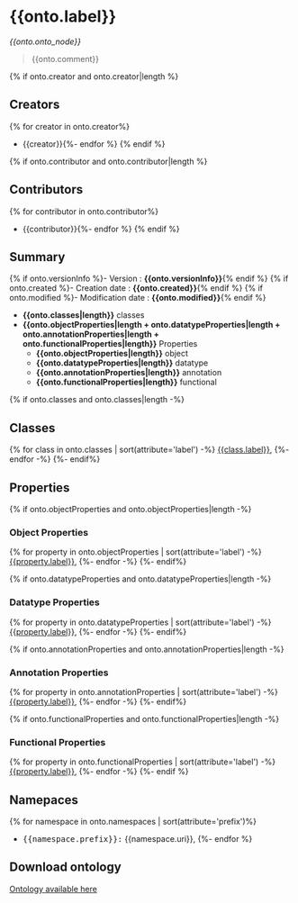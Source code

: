 # {{onto.label}}

_{{onto.onto_node}}_

> {{onto.comment}}

{% if onto.creator and onto.creator|length %}
## Creators
{% for creator in onto.creator%}
- {{creator}}{%- endfor %}
{% endif %}

{% if onto.contributor and onto.contributor|length %}
## Contributors
{% for contributor in onto.contributor%}
- {{contributor}}{%- endfor %}
{% endif %}

## Summary

{% if onto.versionInfo %}- Version : **{{onto.versionInfo}}**{% endif %}
{% if onto.created %}- Creation date : **{{onto.created}}**{% endif %}
{% if onto.modified %}- Modification date : **{{onto.modified}}**{% endif %}
- **{{onto.classes|length}}** classes
- **{{onto.objectProperties|length + onto.datatypeProperties|length + onto.annotationProperties|length + onto.functionalProperties|length}}** Properties
  - **{{onto.objectProperties|length}}** object
  - **{{onto.datatypeProperties|length}}** datatype
  - **{{onto.annotationProperties|length}}** annotation
  - **{{onto.functionalProperties|length}}** functional

{% if onto.classes and onto.classes|length -%}
## Classes

{% for class in onto.classes | sort(attribute='label') -%}
[{{class.label}}](class/{{class.id}}.md),
{%- endfor -%}
{%- endif%}

## Properties

{% if onto.objectProperties and onto.objectProperties|length -%}
### Object Properties

{% for property in onto.objectProperties | sort(attribute='label') -%}
[{{property.label}}](property/{{property.id}}.md),
{%- endfor -%}
{%- endif%}

{% if onto.datatypeProperties and onto.datatypeProperties|length -%}
### Datatype Properties

{% for property in onto.datatypeProperties | sort(attribute='label') -%}
[{{property.label}}](property/{{property.id}}.md),
{%- endfor -%}
{%- endif%}

{% if onto.annotationProperties and onto.annotationProperties|length -%}
### Annotation Properties

{% for property in onto.annotationProperties | sort(attribute='label') -%}
[{{property.label}}](property/{{property.id}}.md),
{%- endfor -%}
{%- endif%}

{% if onto.functionalProperties and onto.functionalProperties|length -%}
### Functional Properties

{% for property in onto.functionalProperties | sort(attribute='label') -%}
[{{property.label}}](property/{{property.id}}.md),
{%- endfor -%}
{%- endif %}

## Namepaces

{% for namespace in onto.namespaces | sort(attribute='prefix')%}
- <kbd>{{namespace.prefix}}:</kbd> {{namespace.uri}},
{%- endfor %}

## Download ontology

[Ontology available here](./ontology.ttl)
